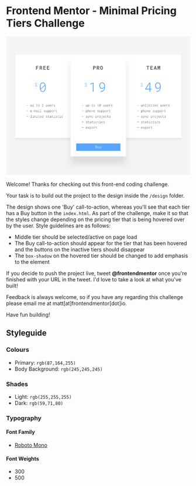 # Frontend Mentor - Minimal Pricing Tiers Challenge

![Design for the pricing tier coding challenge](./design/pricing.jpg)

Welcome! Thanks for checking out this front-end coding challenge. 

Your task is to build out the project to the design inside the `/design` folder.

The design shows one 'Buy' call-to-action, whereas you'll see that each tier has a Buy button in the `index.html`. As part of the challenge, make it so that the styles change depending on the pricing tier that is being hovered over by the user. Style guidelines are as follows:

- Middle tier should be selected/active on page load
- The Buy call-to-action should appear for the tier that has been hovered and the buttons on the inactive tiers should disappear
- The `box-shadow` on the hovered tier should be changed to add emphasis to the element

If you decide to push the project live, tweet **@frontendmentor** once you're finished with your URL in the tweet. I'd love to take a look at what you've built!

Feedback is always welcome, so if you have any regarding this challenge please email me at matt[at]frontendmentor[dot]io.

Have fun building!

## Styleguide

### Colours
- Primary: `rgb(87,164,255)`
- Body Background: `rgb(245,245,245)`

### Shades
- Light: `rgb(255,255,255)`
- Dark: `rgb(59,71,80)`

### Typography
#### Font Family
- [Roboto Mono](https://fonts.google.com/specimen/Roboto+Mono)

#### Font Weights
- 300
- 500